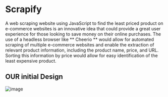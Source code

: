 # Scrapify
A web scraping website using JavaScript to find the least priced product on e-commerce websites is an innovative idea that could provide a great user experience for those looking to save money on their online purchases. The use of a headless browser like ** Cheerio ** would allow for automated scraping of multiple e-commerce websites and enable the extraction of relevant product information, including the product name, price, and URL. Sorting this information by price would allow for easy identification of the least expensive product. 


## OUR initial Design 
![image](https://user-images.githubusercontent.com/53359975/236658819-c55af1e8-8331-4ed4-841d-fd4e0c29bfbf.png)

